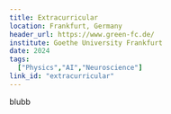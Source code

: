 ```yaml
---
title: Extracurricular
location: Frankfurt, Germany
header_url: https://www.green-fc.de/
institute: Goethe University Frankfurt
date: 2024
tags:
  ["Physics","AI","Neuroscience"]
link_id: "extracurricular"
---
```

blubb